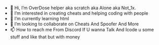 - 👋 Hi, I’m OverDose helper aka scratch aka Alone aka Not_1x.
- 👀 I’m interested in creating cheats and helping coding with people
- 🌱 I’m currently learning html
- 💞️ I’m looking to collaborate on Cheats And Spoofer And More 
- 📫 How to reach me From Discord If U wanna Talk And Icode u some stuff and like that but with money

<!---
OVERDOSE-BANK/OVERDOSE-BANK is a ✨ special ✨ repository because its `README.md` (this file) appears on your GitHub profile.
You can click the Preview link to take a look at your changes.
--->
